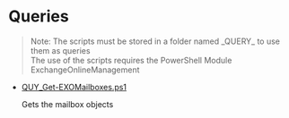 # Queries

> Note: The scripts must be stored in a folder named \_QUERY_ to use them as queries
><br>The use of the scripts requires the PowerShell Module ExchangeOnlineManagement

+ [QUY_Get-EXOMailboxes.ps1](./QUY_Get-EXOMailboxes.ps1)

    Gets the mailbox objects